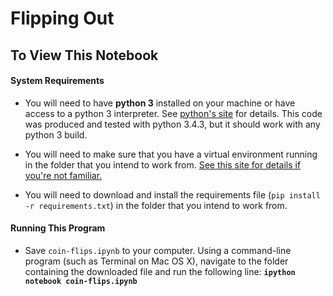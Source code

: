 # Flipping Out

<!-- ## The Art -->
<!-- ![](color-3810425323431664496-3.png) -->

## To View This Notebook
#### System Requirements

* You will need to have **python&nbsp;3** installed on your machine or have access to a python&nbsp;3 interpreter. See [python's site](https://www.python.org/) for details. This code was produced and tested with python 3.4.3, but it should work with any python 3 build.

* You will need to make sure that you have a virtual environment running in the folder that you intend to work from. [See this site for details if you're not familiar.](http://docs.python-guide.org/en/latest/dev/virtualenvs/)

* You will need to download and install the requirements file (`pip install -r requirements.txt`) in the folder that you intend to work from.

#### Running This Program
* Save `coin-flips.ipynb` to your computer. Using a command-line program (such as Terminal on Mac&nbsp;OS&nbsp;X), navigate to the folder containing the downloaded file and run the following line: **`ipython notebook coin-flips.ipynb`**
